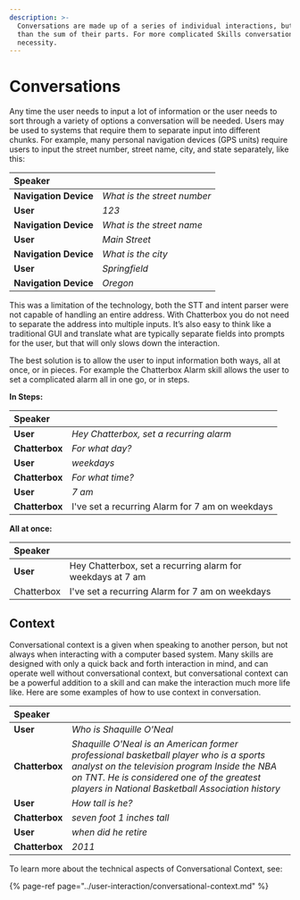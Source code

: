 ```yaml
---
description: >-
  Conversations are made up of a series of individual interactions, but are more
  than the sum of their parts. For more complicated Skills conversations are a
  necessity.
---
```


# Conversations

Any time the user needs to input a lot of information or the user needs to sort through a variety of options a conversation will be needed. Users may be used to systems that require them to separate input into different chunks. For example, many personal navigation devices \(GPS units\) require users to input the street number, street name, city, and state separately, like this:

| Speaker |  |
| :--- | :--- |
| **Navigation Device** | _What is the street number_ |
| **User** | _123_ |
| **Navigation Device** | _What is the street name_ |
| **User** | _Main Street_ |
| **Navigation Device** | _What is the city_ |
| **User** | _Springfield_ |
| **Navigation Device** | _Oregon_ |

This was a limitation of the technology, both the STT and intent parser were not capable of handling an entire address. With Chatterbox you do not need to separate the address into multiple inputs. It’s also easy to think like a traditional GUI and translate what are typically separate fields into prompts for the user, but that will only slows down the interaction.

The best solution is to allow the user to input information both ways, all at once, or in pieces. For example the Chatterbox Alarm skill allows the user to set a complicated alarm all in one go, or in steps.

**In Steps:**

| Speaker |  |
| :--- | :--- |
| **User** | _Hey Chatterbox, set a recurring alarm_ |
| **Chatterbox** | _For what day?_ |
| **User** | _weekdays_ |
| **Chatterbox** | _For what time?_ |
| **User** | _7 am_ |
| **Chatterbox** | I've set a recurring Alarm for 7 am on weekdays |

**All at once:**

| Speaker |  |
| :--- | :--- |
| **User** | Hey Chatterbox, set a recurring alarm for weekdays at 7 am |
| Chatterbox | I've set a recurring Alarm for 7 am on weekdays |

## Context

Conversational context is a given when speaking to another person, but not always when interacting with a computer based system. Many skills are designed with only a quick back and forth interaction in mind, and can operate well without conversational context, but conversational context can be a powerful addition to a skill and can make the interaction much more life like. Here are some examples of how to use context in conversation.

| Speaker |  |
| :--- | :--- |
| **User** | _Who is Shaquille O'Neal_ |
| **Chatterbox** | _Shaquille O'Neal is an American former professional basketball player who is a sports analyst on the television program Inside the NBA on TNT. He is considered one of the greatest players in National Basketball Association history_ |
| **User** | _How tall is he?_ |
| **Chatterbox** | _seven foot 1 inches tall_ |
| **User** | _when did he retire_ |
| **Chatterbox** | _2011_ |

To learn more about the technical aspects of Conversational Context, see:

{% page-ref page="../user-interaction/conversational-context.md" %}

